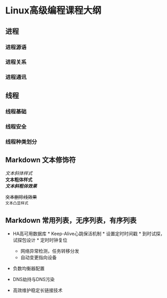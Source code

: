 # Linux高级编程课程大纲


## 进程
### 进程源语
### 进程关系
### 进程通讯



## 线程
### 线程基础
### 线程安全
### 线程种类划分

## Markdown 文本修饰符


*文本斜体样式*</br>
**文本粗体样式**</br>
***文本斜粗体效果***</br>

~~文本删除线效果~~</br>
`文本凸显样式`</br>

## Markdown 常用列表，无序列表，有序列表

* HA高可用数据库
        * Keep-Alive心跳保活机制
	      * 设置定时时间戳
	      *  到时试探，试探包设计
	      * 定时时钟复位
	* 网络异常检测，任务转移分发
	* 自动变更指向设备

* 负数均衡器配置

* DNS劫持与DNS污染

* 高效维护稳定长链接技术


